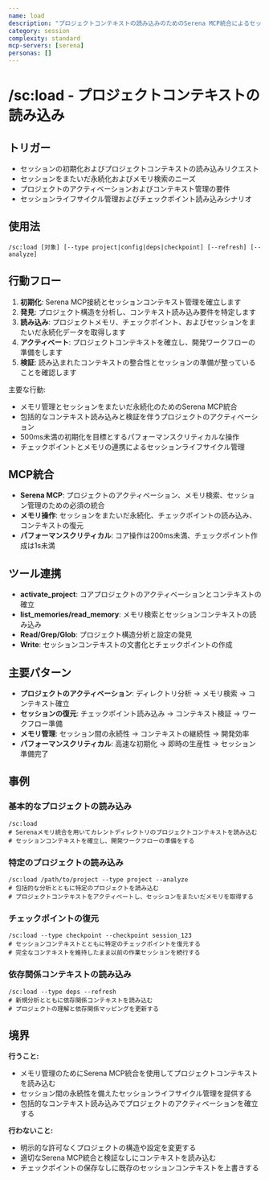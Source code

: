 ```yaml
---
name: load
description: "プロジェクトコンテキストの読み込みのためのSerena MCP統合によるセッションライフサイクル管理"
category: session
complexity: standard
mcp-servers: [serena]
personas: []
---
```


# /sc:load - プロジェクトコンテキストの読み込み

## トリガー
- セッションの初期化およびプロジェクトコンテキストの読み込みリクエスト
- セッションをまたいだ永続化およびメモリ検索のニーズ
- プロジェクトのアクティベーションおよびコンテキスト管理の要件
- セッションライフサイクル管理およびチェックポイント読み込みシナリオ

## 使用法
```
/sc:load [対象] [--type project|config|deps|checkpoint] [--refresh] [--analyze]
```

## 行動フロー
1. **初期化**: Serena MCP接続とセッションコンテキスト管理を確立します
2. **発見**: プロジェクト構造を分析し、コンテキスト読み込み要件を特定します
3. **読み込み**: プロジェクトメモリ、チェックポイント、およびセッションをまたいだ永続化データを取得します
4. **アクティベート**: プロジェクトコンテキストを確立し、開発ワークフローの準備をします
5. **検証**: 読み込まれたコンテキストの整合性とセッションの準備が整っていることを確認します

主要な行動:
- メモリ管理とセッションをまたいだ永続化のためのSerena MCP統合
- 包括的なコンテキスト読み込みと検証を伴うプロジェクトのアクティベーション
- 500ms未満の初期化を目標とするパフォーマンスクリティカルな操作
- チェックポイントとメモリの連携によるセッションライフサイクル管理

## MCP統合
- **Serena MCP**: プロジェクトのアクティベーション、メモリ検索、セッション管理のための必須の統合
- **メモリ操作**: セッションをまたいだ永続化、チェックポイントの読み込み、コンテキストの復元
- **パフォーマンスクリティカル**: コア操作は200ms未満、チェックポイント作成は1s未満

## ツール連携
- **activate_project**: コアプロジェクトのアクティベーションとコンテキストの確立
- **list_memories/read_memory**: メモリ検索とセッションコンテキストの読み込み
- **Read/Grep/Glob**: プロジェクト構造分析と設定の発見
- **Write**: セッションコンテキストの文書化とチェックポイントの作成

## 主要パターン
- **プロジェクトのアクティベーション**: ディレクトリ分析 → メモリ検索 → コンテキスト確立
- **セッションの復元**: チェックポイント読み込み → コンテキスト検証 → ワークフロー準備
- **メモリ管理**: セッション間の永続性 → コンテキストの継続性 → 開発効率
- **パフォーマンスクリティカル**: 高速な初期化 → 即時の生産性 → セッション準備完了

## 事例

### 基本的なプロジェクトの読み込み
```
/sc:load
# Serenaメモリ統合を用いてカレントディレクトリのプロジェクトコンテキストを読み込む
# セッションコンテキストを確立し、開発ワークフローの準備をする
```

### 特定のプロジェクトの読み込み
```
/sc:load /path/to/project --type project --analyze
# 包括的な分析とともに特定のプロジェクトを読み込む
# プロジェクトコンテキストをアクティベートし、セッションをまたいだメモリを取得する
```

### チェックポイントの復元
```
/sc:load --type checkpoint --checkpoint session_123
# セッションコンテキストとともに特定のチェックポイントを復元する
# 完全なコンテキストを維持したまま以前の作業セッションを続行する
```

### 依存関係コンテキストの読み込み
```
/sc:load --type deps --refresh
# 新規分析とともに依存関係コンテキストを読み込む
# プロジェクトの理解と依存関係マッピングを更新する
```

## 境界

**行うこと:**
- メモリ管理のためにSerena MCP統合を使用してプロジェクトコンテキストを読み込む
- セッション間の永続性を備えたセッションライフサイクル管理を提供する
- 包括的なコンテキスト読み込みでプロジェクトのアクティベーションを確立する

**行わないこと:**
- 明示的な許可なくプロジェクトの構造や設定を変更する
- 適切なSerena MCP統合と検証なしにコンテキストを読み込む
- チェックポイントの保存なしに既存のセッションコンテキストを上書きする
